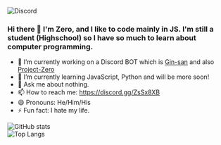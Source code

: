![Discord](https://discord.c99.nl/widget/theme-3/211774244294623243.png)

### Hi there 👋 I'm Zero, and I like to code mainly in JS. I'm still a student (Highschool) so I have so much to learn about computer programming.

- 🔭 I’m currently working on a Discord BOT which is [Gin-san](https://bit.ly/3kLsjkh) and also [Project-Zero](https://github.com/Zeroo000/Project-Zero)
- 🌱 I’m currently learning JavaScript, Python and will be more soon!
- 💬 Ask me about nothing.
- 📫 How to reach me: https://discord.gg/ZsSx8XB
- 😄 Pronouns: He/Him/His
- ⚡ Fun fact: I hate my life.

![GitHub stats](https://github-readme-stats.vercel.app/api?username=Zeroo000&show_icons=true&count_private=true)  
![Top Langs](https://github-readme-stats.vercel.app/api/top-langs/?username=Zeroo000)
